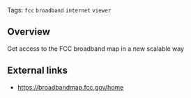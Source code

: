 <!--fused:tags-->
Tags: `fcc` `broadband` `internet` `viewer`

<!--fused:readme-->
## Overview

Get access to the FCC broadband map in a new scalable way

## External links

- https://broadbandmap.fcc.gov/home
